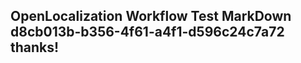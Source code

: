 <properties
ms.topic="hero-topic"
ms.test1="hero-topic"
ms.test2="test"/>


## OpenLocalization Workflow Test MarkDown d8cb013b-b356-4f61-a4f1-d596c24c7a72 thanks!



<!--HONumber=Aug16_HO4-->


